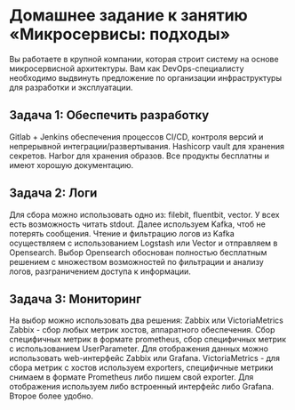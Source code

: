 # Домашнее задание к занятию «Микросервисы: подходы»

Вы работаете в крупной компании, которая строит систему на основе микросервисной архитектуры.
Вам как DevOps-специалисту необходимо выдвинуть предложение по организации инфраструктуры для разработки и эксплуатации.


## Задача 1: Обеспечить разработку

Gitlab + Jenkins обеспечения процессов CI/CD, контроля версий и непрерывной интеграции/развертывания. 
Hashicorp vault для хранения секретов.
Harbor для хранения образов.
Все продукты бесплатны и имеют хорошую документацию.

## Задача 2: Логи

Для сбора можно использовать одно из: filebit, fluentbit, vector. У всех есть возможность читать stdout. 
Далее используем Kafka, чтоб не потерять сообщения.
Чтение и фильтрацию логов из Kafka осуществляем с использованием Logstash или Vector и отправляем в Opensearch.
Выбор Opensearch обоснован полностью бесплатным решением с множеством возможностей по фильтрации и анализу логов, разграничением доступа к информации.

## Задача 3: Мониторинг

На выбор можно использовать два решения: Zabbix или VictoriaMetrics
Zabbix - сбор любых метрик хостов, аппаратного обеспечения. Сбор специфичных метрик в формате prometheus, сбор специфичных метрик с использованием UserParameter. Для отображения данных можно использовать web-интерфейс Zabbix или Grafana.
VictoriaMetrics - для сбора метрик с хостов используем exporters, специфичные метрики снимаем в формате Prometheus либо пишем свой exporter. Для отображения используем либо встроенный интерфейс либо Grafana. Второе более  удобно.


